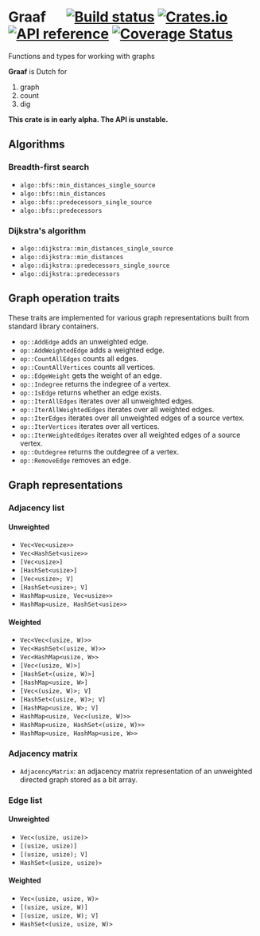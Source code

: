 # Graaf &emsp; [![Build status](https://github.com/bsdrks/graaf/actions/workflows/rust.yml/badge.svg)](https://github.com/bsdrks/graaf/actions) [![Crates.io](https://img.shields.io/crates/v/graaf.svg)](https://crates.io/crates/graaf) [![API reference](https://docs.rs/graaf/badge.svg)](https://docs.rs/graaf) [![Coverage Status](https://coveralls.io/repos/github/bsdrks/graaf/badge.svg?branch=main)](https://coveralls.io/github/bsdrks/graaf?branch=main)

Functions and types for working with graphs

**Graaf** is Dutch for

1. graph
2. count
3. dig

**This crate is in early alpha. The API is unstable.**

## Algorithms

### Breadth-first search

- `algo::bfs::min_distances_single_source`
- `algo::bfs::min_distances`
- `algo::bfs::predecessors_single_source`
- `algo::bfs::predecessors`

### Dijkstra's algorithm

- `algo::dijkstra::min_distances_single_source`
- `algo::dijkstra::min_distances`
- `algo::dijkstra::predecessors_single_source`
- `algo::dijkstra::predecessors`

## Graph operation traits

These traits are implemented for various graph representations built from standard library containers.

- `op::AddEdge` adds an unweighted edge.
- `op::AddWeightedEdge` adds a weighted edge.
- `op::CountAllEdges` counts all edges.
- `op::CountAllVertices` counts all vertices.
- `op::EdgeWeight` gets the weight of an edge.
- `op::Indegree` returns the indegree of a vertex.
- `op::IsEdge` returns whether an edge exists.
- `op::IterAllEdges` iterates over all unweighted edges.
- `op::IterAllWeightedEdges` iterates over all weighted edges.
- `op::IterEdges` iterates over all unweighted edges of a source vertex.
- `op::IterVertices` iterates over all vertices.
- `op::IterWeightedEdges` iterates over all weighted edges of a source vertex.
- `op::Outdegree` returns the outdegree of a vertex.
- `op::RemoveEdge` removes an edge.

## Graph representations

### Adjacency list

#### Unweighted

- `Vec<Vec<usize>>`
- `Vec<HashSet<usize>>`
- `[Vec<usize>]`
- `[HashSet<usize>]`
- `[Vec<usize>; V]`
- `[HashSet<usize>; V]`
- `HashMap<usize, Vec<usize>>`
- `HashMap<usize, HashSet<usize>>`

#### Weighted

- `Vec<Vec<(usize, W)>>`
- `Vec<HashSet<(usize, W)>>`
- `Vec<HashMap<usize, W>>`
- `[Vec<(usize, W)>]`
- `[HashSet<(usize, W)>]`
- `[HashMap<usize, W>]`
- `[Vec<(usize, W)>; V]`
- `[HashSet<(usize, W)>; V]`
- `[HashMap<usize, W>; V]`
- `HashMap<usize, Vec<(usize, W)>>`
- `HashMap<usize, HashSet<(usize, W)>>`
- `HashMap<usize, HashMap<usize, W>>`

### Adjacency matrix

- `AdjacencyMatrix`: an adjacency matrix representation of an unweighted directed graph stored as a bit array.

### Edge list

#### Unweighted

- `Vec<(usize, usize)>`
- `[(usize, usize)]`
- `[(usize, usize); V]`
- `HashSet<(usize, usize)>`

#### Weighted

- `Vec<(usize, usize, W)>`
- `[(usize, usize, W)]`
- `[(usize, usize, W); V]`
- `HashSet<(usize, usize, W)>`
